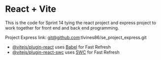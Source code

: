 # React + Vite

This is the code for Sprint 14 tying the react project and express project to work together for front end and back end programming.

Project Express link: git@github.com:tlvines86/se_project_express.git

- [@vitejs/plugin-react](https://github.com/vitejs/vite-plugin-react/blob/main/packages/plugin-react/README.md) uses [Babel](https://babeljs.io/) for Fast Refresh
- [@vitejs/plugin-react-swc](https://github.com/vitejs/vite-plugin-react-swc) uses [SWC](https://swc.rs/) for Fast Refresh
